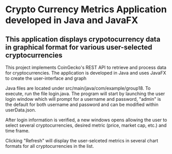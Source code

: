 # Crypto Currency Metrics Application developed in Java and JavaFX

## This application displays crypotocurrency data in graphical format for various user-selected cryptocurrencies

This project implements CoinGecko's REST API to retrieve and process data for cryptocurrencies. The application is developed in Java and uses JavaFX to create the user-interface and graph

Java files are located under src/main/java/com/example/group18. To execute, run the file login.java. The program will start by launching the user login window which will prompt for a username and password, "admin" is the default for both username and password and can be modified within userData.json.

After login information is verified, a new windows opens allowing the user to select several cryptocurrencies, desired metric (price, market cap, etc.) and time frame.

Clicking "Refresh" will display the user-selceted metrics in several chart formats for all cryptocurrencies in the list.
